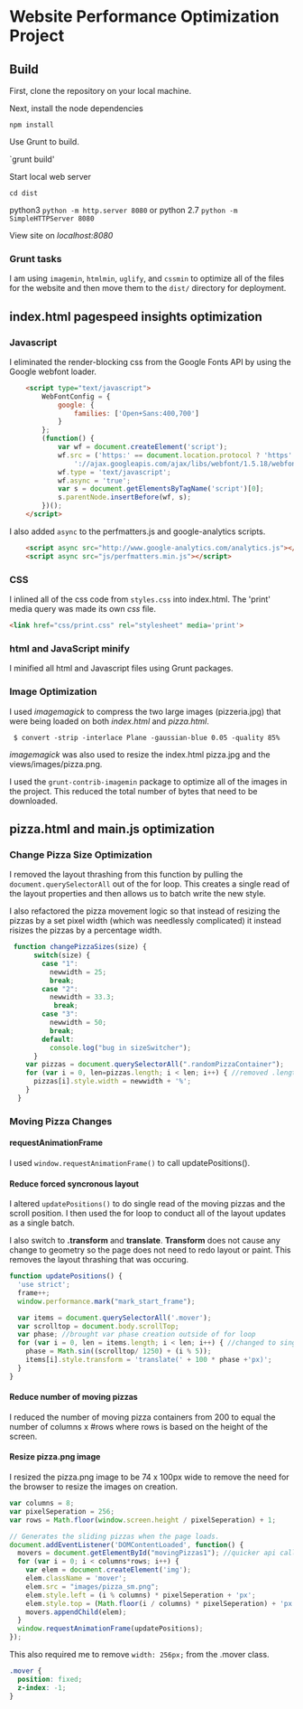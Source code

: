 # Website Performance Optimization Project

## Build

First, clone the repository on your local machine.

Next, install the node dependencies

`npm install`

Use Grunt to build.

`grunt build'

Start local web server

`cd dist`

python3 `python -m http.server 8080` or python 2.7 `python -m SimpleHTTPServer 8080`

View site on *localhost:8080*

### Grunt tasks

I am using `imagemin`, `htmlmin`, `uglify`, and `cssmin` to optimize all of the files for the website and then move them to the `dist/` directory for deployment.

## index.html pagespeed insights optimization

### Javascript

I eliminated the render-blocking css from the Google Fonts API by using the 
Google webfont loader.

```html
    <script type="text/javascript">
        WebFontConfig = {
            google: {
                families: ['Open+Sans:400,700']
            }
        };
        (function() {
            var wf = document.createElement('script');
            wf.src = ('https:' == document.location.protocol ? 'https' : 'http') +
                '://ajax.googleapis.com/ajax/libs/webfont/1.5.18/webfont.js';
            wf.type = 'text/javascript';
            wf.async = 'true';
            var s = document.getElementsByTagName('script')[0];
            s.parentNode.insertBefore(wf, s);
        })();
    </script>
```

I also added `async` to the perfmatters.js and google-analytics scripts.

```html
    <script async src="http://www.google-analytics.com/analytics.js"></script>
    <script async src="js/perfmatters.min.js"></script>
```

### CSS

I inlined all of the css code from `styles.css` into index.html.  The 'print' media query was made its own *css* file.

```html
<link href="css/print.css" rel="stylesheet" media='print'>
```

### html and JavaScript minify
I minified all html and Javascript files using Grunt packages.

### Image Optimization

I used *imagemagick* to compress the two large images (pizzeria.jpg) that were being loaded on both *index.html* and *pizza.html*. 
```
 $ convert -strip -interlace Plane -gaussian-blue 0.05 -quality 85% 
```

*imagemagick* was also used to resize the index.html pizza.jpg and the views/images/pizza.png.

I used the `grunt-contrib-imagemin` package to optimize all of the images in the project.  This reduced the total number of bytes that need to be downloaded.

## pizza.html and main.js optimization

### Change Pizza Size Optimization

I removed the layout thrashing from this function by pulling the `document.querySelectorAll` out of the for loop.  This creates a single read of the layout properties and then allows us to batch write the new style.

I also refactored the pizza movement logic so that instead of resizing the pizzas by a set pixel width (which was needlessly complicated) it instead risizes the pizzas by a percentage width.

```javascript
 function changePizzaSizes(size) {
      switch(size) {
        case "1":
          newwidth = 25;
          break;
        case "2":
          newwidth = 33.3;
           break;
        case "3":
          newwidth = 50;
          break;
        default:
          console.log("bug in sizeSwitcher");
      }
    var pizzas = document.querySelectorAll(".randomPizzaContainer");
    for (var i = 0, len=pizzas.length; i < len; i++) { //removed .length call each time for loop is executed
      pizzas[i].style.width = newwidth + '%';
    }
  }
```

### Moving Pizza Changes

#### requestAnimationFrame

I used `window.requestAnimationFrame()` to call updatePositions().

#### Reduce forced syncronous layout 

I altered `updatePositions()` to do single read of the moving pizzas and the scroll position.  I then used the for loop to conduct all of the layout updates as a single batch.  

I also switch to **.transform** and **translate**.  **Transform** does not cause any change to geometry so the page does not need to redo layout or paint. This removes the layout thrashing that was occuring.

```javascript
function updatePositions() {
  'use strict';
  frame++;
  window.performance.mark("mark_start_frame");

  var items = document.querySelectorAll('.mover'); 
  var scrolltop = document.body.scrollTop;
  var phase; //brought var phase creation outside of for loop
  for (var i = 0, len = items.length; i < len; i++) { //changed to single .length call
    phase = Math.sin((scrolltop/ 1250) + (i % 5));
    items[i].style.transform = 'translate(' + 100 * phase +'px)';
  }
}
```

#### Reduce number of moving pizzas
I reduced the number of moving pizza containers from 200 to equal the number of columns x #rows where rows is based on the height of the screen.

#### Resize pizza.png image
I resized the pizza.png image to be 74 x 100px wide to remove the need for the browser to resize the images on creation.

```javascript
var columns = 8;
var pixelSeperation = 256;
var rows = Math.floor(window.screen.height / pixelSeperation) + 1;

// Generates the sliding pizzas when the page loads.
document.addEventListener('DOMContentLoaded', function() {
  movers = document.getElementById("movingPizzas1"); //quicker api call than querySelector
  for (var i = 0; i < columns*rows; i++) {
    var elem = document.createElement('img');
    elem.className = 'mover';
    elem.src = "images/pizza_sm.png";
    elem.style.left = (i % columns) * pixelSeperation + 'px';
    elem.style.top = (Math.floor(i / columns) * pixelSeperation) + 'px';
    movers.appendChild(elem);
  }
  window.requestAnimationFrame(updatePositions);
});
```

This also required me to remove `width: 256px;` from the .mover class.

```css
.mover {
  position: fixed;
  z-index: -1;
}
```
